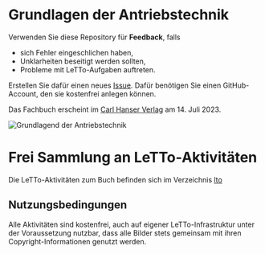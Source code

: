 # Grundlagen der Antriebstechnik

Verwenden Sie diese Repository für **Feedback**, falls
- sich Fehler eingeschlichen haben,
- Unklarheiten beseitigt werden sollten,
- Probleme mit LeTTo-Aufgaben auftreten.

Erstellen Sie dafür einen neues [Issue](https://github.com/christiankral/Grundlagen-der-Antriebstechnik/issues/new).
Dafür benötigen Sie einen GitHub-Account, den sie kostenfrei anlegen können.

Das Fachbuch erscheint im [Carl Hanser Verlag](https://www.hanser-kundencenter.de/fachbuch/artikel/9783446473751) am 14. Juli 2023.

![Grundlagend der Antriebstechnik](https://files.hanser.de/Files/Article/ARTK_CT0_9783446473751_0001.jpg)

# Frei Sammlung an LeTTo-Aktivitäten

Die LeTTo-Aktivitäten zum Buch befinden sich im Verzeichnis [lto](https://github.com/christiankral/Grundlagen-der-Antriebstechnik/tree/main/lto)

## Nutzungsbedingungen

Alle Aktivitäten sind kostenfrei, auch auf eigener LeTTo-Infrastruktur unter der Voraussetzung nutzbar, dass alle Bilder stets gemeinsam mit ihren Copyright-Informationen genutzt werden.
